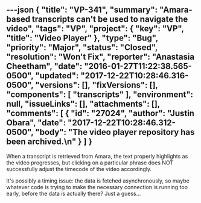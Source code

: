 ---json
{
  "title": "VP-341",
  "summary": "Amara-based transcripts can't be used to navigate the video",
  "tags": "VP",
  "project": {
    "key": "VP",
    "title": "Video Player"
  },
  "type": "Bug",
  "priority": "Major",
  "status": "Closed",
  "resolution": "Won't Fix",
  "reporter": "Anastasia Cheetham",
  "date": "2016-01-27T11:22:38.565-0500",
  "updated": "2017-12-22T10:28:46.316-0500",
  "versions": [],
  "fixVersions": [],
  "components": [
    "transcripts"
  ],
  "environment": null,
  "issueLinks": [],
  "attachments": [],
  "comments": [
    {
      "id": "27024",
      "author": "Justin Obara",
      "date": "2017-12-22T10:28:46.312-0500",
      "body": "The video player repository has been archived.\n"
    }
  ]
}
---
When a transcript is retrieved from Amara, the text properly highlights as the video progresses, but clicking on a particular phrase does NOT successfully adjust the timecode of the video accordingly.

It's possibly a timing issue: the data is fetched asynchronously, so maybe whatever code is trying to make the necessary connection is running too early, before the data is actually there? Just a guess...

        